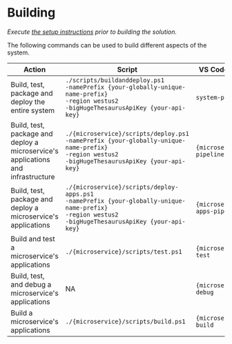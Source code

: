 # Building

_Execute [the setup instructions](setup.md) prior to 
building the solution._

The following commands can be used to build different aspects of the system.

| Action | Script | VS Code Task |
| ------ | ------ | ------------ |
| Build, test, package and deploy the entire system | `./scripts/buildanddeploy.ps1 `<br>` -namePrefix {your-globally-unique-name-prefix} `<br>`-region westus2 `<br>`-bigHugeThesaurusApiKey {your-api-key}` | `system-pipeline` |
| Build, test, package and deploy a microservice's applications and infrastructure | `./{microservice}/scripts/deploy.ps1 `<br>`-namePrefix {your-globally-unique-name-prefix} `<br>`-region westus2 `<br>`-bigHugeThesaurusApiKey {your-api-key}` | `{microservice}-pipeline` |
| Build, test, package and deploy a microservice's applications | `./{microservice}/scripts/deploy-apps.ps1 `<br>`-namePrefix {your-globally-unique-name-prefix} `<br>`-region westus2 `<br>`-bigHugeThesaurusApiKey {your-api-key}` | `{microservice}-apps-pipeline` |
| Build and test a microservice's applications | `./{microservice}/scripts/test.ps1` | `{microservice}-test` |
| Build, test, and debug a microservice's applications | NA | `{microservice}-debug` |
| Build a microservice's applications | `./{microservice}/scripts/build.ps1` | `{microservice}-build` |

